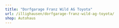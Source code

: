```yaml
---
title: "Dorfgarage Franz Wild AG Toyota"
url: /illighausen/dorfgarage-franz-wild-ag-toyota/
shop: Autohaus
---
```

